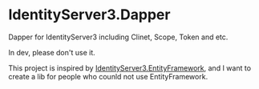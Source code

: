 # IdentityServer3.Dapper
Dapper for IdentityServer3 including Clinet, Scope, Token and etc.

In dev, please don't use it.

This project is inspired by [IdentityServer3.EntityFramework](https://github.com/IdentityServer/IdentityServer3.EntityFramework), and I want to create a lib for people who counld not use EntityFramework.


